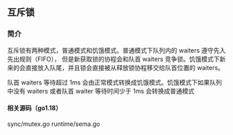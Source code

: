 ## 互斥锁

### 简介
互斥锁有两种模式，普通模式和饥饿模式。普通模式下队列内的 waiters 遵守先入先出规则（FIFO），
但是新获取锁的协程会和队首 waiters 竞争锁。饥饿模式下新来的会直接放入队尾，并且锁会直接被从释放锁协程移交给队首位置的 waiters。

队首 waiters 等待超过 1ms 会由正常模式转换成饥饿模式。饥饿模式下如果队列中没有 waiters 或者队首 waiter 等待时间少于 1ms 会转换成普通模式


#### 相关源码（go1.18）
sync/mutex.go
runtime/sema.go